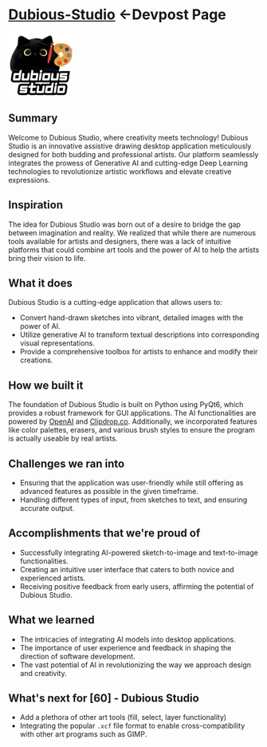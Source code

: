 # [Dubious-Studio](https://devpost.com/software/dubious-studio) <-Devpost Page
![Project Image](https://github.com/max-proj17/Dubious-Studio/blob/main/resources/logo-small.png)
## Summary
Welcome to Dubious Studio, where creativity meets technology! Dubious Studio is an innovative assistive drawing desktop application meticulously designed for both budding and professional artists. Our platform seamlessly integrates the prowess of Generative AI and cutting-edge Deep Learning technologies to revolutionize artistic workflows and elevate creative expressions.

## Inspiration
The idea for Dubious Studio was born out of a desire to bridge the gap between imagination and reality. We realized that while there are numerous tools available for artists and designers, there was a lack of intuitive platforms that could combine art tools and the power of AI to help the artists bring their vision to life.

## What it does
Dubious Studio is a cutting-edge application that allows users to:
- Convert hand-drawn sketches into vibrant, detailed images with the power of AI.
- Utilize generative AI to transform textual descriptions into corresponding visual representations.
- Provide a comprehensive toolbox for artists to enhance and modify their creations.

## How we built it
The foundation of Dubious Studio is built on Python using PyQt6, which provides a robust framework for GUI applications. The AI functionalities are powered by [OpenAI](https://openai.com/) and [Clipdrop.co](https://clipdrop.co/). Additionally, we incorporated features like color palettes, erasers, and various brush styles to ensure the program is actually useable by real artists.

## Challenges we ran into
- Ensuring that the application was user-friendly while still offering as advanced features as possible in the given timeframe.
- Handling different types of input, from sketches to text, and ensuring accurate output.

## Accomplishments that we're proud of
- Successfully integrating AI-powered sketch-to-image and text-to-image functionalities.
- Creating an intuitive user interface that caters to both novice and experienced artists.
- Receiving positive feedback from early users, affirming the potential of Dubious Studio.

## What we learned
- The intricacies of integrating AI models into desktop applications.
- The importance of user experience and feedback in shaping the direction of software development.
- The vast potential of AI in revolutionizing the way we approach design and creativity.

## What's next for [60] - Dubious Studio
- Add a plethora of other art tools (fill, select, layer functionality)
- Integrating the popular `.xcf` file format to enable cross-compatibility with other art programs such as GIMP.
